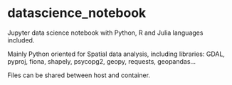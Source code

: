 # datascience_notebook
Jupyter data science notebook with Python, R and Julia languages included.

Mainly Python oriented for Spatial data analysis, including libraries: GDAL, pyproj, fiona, shapely, psycopg2, geopy, requests, geopandas...

Files can be shared between host and container.
